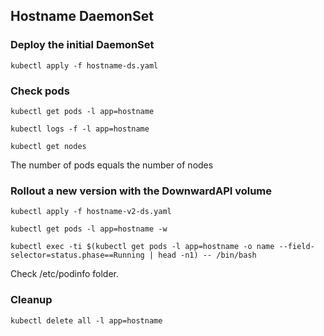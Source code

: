 ## Hostname DaemonSet

### Deploy the initial DaemonSet

```
kubectl apply -f hostname-ds.yaml
```

### Check pods

```
kubectl get pods -l app=hostname
```

```
kubectl logs -f -l app=hostname
```

```
kubectl get nodes
```

The number of pods equals the number of nodes

### Rollout a new version with the DownwardAPI volume

```
kubectl apply -f hostname-v2-ds.yaml
```

```
kubectl get pods -l app=hostname -w
```

```
kubectl exec -ti $(kubectl get pods -l app=hostname -o name --field-selector=status.phase==Running | head -n1) -- /bin/bash
```

Check /etc/podinfo folder.

### Cleanup

```
kubectl delete all -l app=hostname
```
